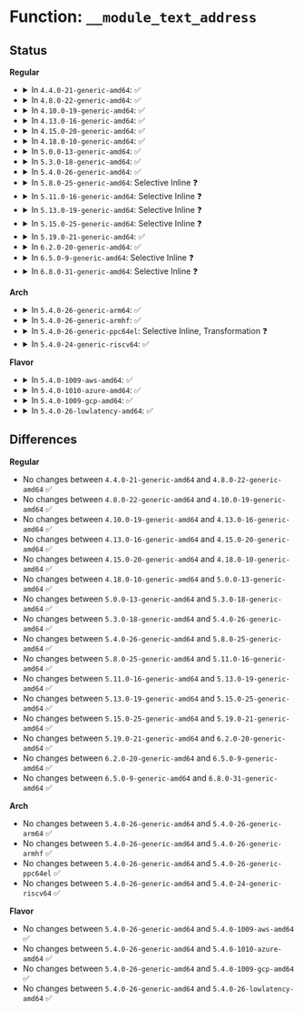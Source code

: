 # Function: <code>__module_text_address</code>

## Status
<b>Regular</b>
<ul>
<li>
<details>
<summary>In <code>4.4.0-21-generic-amd64</code>: ✅</summary>

```c
struct module * __module_text_address(long unsigned int addr)
```

```json
{
  "name": "__module_text_address",
  "collision_type": "Unique Global",
  "inline_type": "No",
  "funcs": [
    {
      "addr": 18446744071579920496,
      "name": "__module_text_address",
      "external": true,
      "loc": "kernel/module.c:4066",
      "file": "kernel/module.c",
      "inline": "seen, unknown",
      "caller_inline": [],
      "caller_func": [
        "kernel/module.c:is_module_text_address",
        "kernel/jump_label.c:jump_label_text_reserved",
        "kernel/jump_label.c:jump_label_text_reserved"
      ]
    }
  ],
  "symbols": [
    {
      "addr": 18446744071579920496,
      "name": "__module_text_address",
      "section": ".text",
      "bind": "STB_GLOBAL",
      "size": 93
    }
  ]
}
```
</details>
</li>
<li>
<details>
<summary>In <code>4.8.0-22-generic-amd64</code>: ✅</summary>

```c
struct module * __module_text_address(long unsigned int addr)
```

```json
{
  "name": "__module_text_address",
  "collision_type": "Unique Global",
  "inline_type": "No",
  "funcs": [
    {
      "addr": 18446744071579951152,
      "name": "__module_text_address",
      "external": true,
      "loc": "kernel/module.c:4237",
      "file": "kernel/module.c",
      "inline": "seen, unknown",
      "caller_inline": [],
      "caller_func": [
        "kernel/module.c:is_module_text_address",
        "kernel/jump_label.c:jump_label_text_reserved",
        "kernel/jump_label.c:jump_label_text_reserved"
      ]
    }
  ],
  "symbols": [
    {
      "addr": 18446744071579951152,
      "name": "__module_text_address",
      "section": ".text",
      "bind": "STB_GLOBAL",
      "size": 93
    }
  ]
}
```
</details>
</li>
<li>
<details>
<summary>In <code>4.10.0-19-generic-amd64</code>: ✅</summary>

```c
struct module * __module_text_address(long unsigned int addr)
```

```json
{
  "name": "__module_text_address",
  "collision_type": "Unique Global",
  "inline_type": "No",
  "funcs": [
    {
      "addr": 18446744071579982352,
      "name": "__module_text_address",
      "external": true,
      "loc": "kernel/module.c:4258",
      "file": "kernel/module.c",
      "inline": "seen, unknown",
      "caller_inline": [],
      "caller_func": [
        "kernel/module.c:is_module_text_address",
        "kernel/jump_label.c:jump_label_text_reserved",
        "kernel/jump_label.c:jump_label_text_reserved"
      ]
    }
  ],
  "symbols": [
    {
      "addr": 18446744071579982352,
      "name": "__module_text_address",
      "section": ".text",
      "bind": "STB_GLOBAL",
      "size": 93
    }
  ]
}
```
</details>
</li>
<li>
<details>
<summary>In <code>4.13.0-16-generic-amd64</code>: ✅</summary>

```c
struct module * __module_text_address(long unsigned int addr)
```

```json
{
  "name": "__module_text_address",
  "collision_type": "Unique Global",
  "inline_type": "No",
  "funcs": [
    {
      "addr": 18446744071579985760,
      "name": "__module_text_address",
      "external": true,
      "loc": "kernel/module.c:4304",
      "file": "kernel/module.c",
      "inline": "seen, unknown",
      "caller_inline": [],
      "caller_func": [
        "kernel/module.c:is_module_text_address",
        "kernel/jump_label.c:jump_label_text_reserved",
        "kernel/jump_label.c:jump_label_text_reserved"
      ]
    }
  ],
  "symbols": [
    {
      "addr": 18446744071579985760,
      "name": "__module_text_address",
      "section": ".text",
      "bind": "STB_GLOBAL",
      "size": 92
    }
  ]
}
```
</details>
</li>
<li>
<details>
<summary>In <code>4.15.0-20-generic-amd64</code>: ✅</summary>

```c
struct module * __module_text_address(long unsigned int addr)
```

```json
{
  "name": "__module_text_address",
  "collision_type": "Unique Global",
  "inline_type": "No",
  "funcs": [
    {
      "addr": 18446744071580032352,
      "name": "__module_text_address",
      "external": true,
      "loc": "kernel/module.c:4342",
      "file": "kernel/module.c",
      "inline": "seen, unknown",
      "caller_inline": [],
      "caller_func": [
        "kernel/module.c:is_module_text_address",
        "kernel/jump_label.c:jump_label_text_reserved",
        "kernel/jump_label.c:jump_label_text_reserved"
      ]
    }
  ],
  "symbols": [
    {
      "addr": 18446744071580032352,
      "name": "__module_text_address",
      "section": ".text",
      "bind": "STB_GLOBAL",
      "size": 92
    }
  ]
}
```
</details>
</li>
<li>
<details>
<summary>In <code>4.18.0-10-generic-amd64</code>: ✅</summary>

```c
struct module * __module_text_address(long unsigned int addr)
```

```json
{
  "name": "__module_text_address",
  "collision_type": "Unique Global",
  "inline_type": "No",
  "funcs": [
    {
      "addr": 18446744071580088400,
      "name": "__module_text_address",
      "external": true,
      "loc": "kernel/module.c:4379",
      "file": "kernel/module.c",
      "inline": "seen, unknown",
      "caller_inline": [],
      "caller_func": [
        "kernel/module.c:is_module_text_address",
        "kernel/jump_label.c:jump_label_text_reserved",
        "kernel/jump_label.c:jump_label_text_reserved"
      ]
    }
  ],
  "symbols": [
    {
      "addr": 18446744071580088400,
      "name": "__module_text_address",
      "section": ".text",
      "bind": "STB_GLOBAL",
      "size": 93
    }
  ]
}
```
</details>
</li>
<li>
<details>
<summary>In <code>5.0.0-13-generic-amd64</code>: ✅</summary>

```c
struct module * __module_text_address(long unsigned int addr)
```

```json
{
  "name": "__module_text_address",
  "collision_type": "Unique Global",
  "inline_type": "No",
  "funcs": [
    {
      "addr": 18446744071580136224,
      "name": "__module_text_address",
      "external": true,
      "loc": "kernel/module.c:4417",
      "file": "kernel/module.c",
      "inline": "seen, unknown",
      "caller_inline": [],
      "caller_func": [
        "kernel/module.c:is_module_text_address",
        "kernel/jump_label.c:jump_label_text_reserved",
        "kernel/jump_label.c:jump_label_text_reserved"
      ]
    }
  ],
  "symbols": [
    {
      "addr": 18446744071580136224,
      "name": "__module_text_address",
      "section": ".text",
      "bind": "STB_GLOBAL",
      "size": 93
    }
  ]
}
```
</details>
</li>
<li>
<details>
<summary>In <code>5.3.0-18-generic-amd64</code>: ✅</summary>

```c
struct module * __module_text_address(long unsigned int addr)
```

```json
{
  "name": "__module_text_address",
  "collision_type": "Unique Global",
  "inline_type": "No",
  "funcs": [
    {
      "addr": 18446744071580182880,
      "name": "__module_text_address",
      "external": true,
      "loc": "kernel/module.c:4445",
      "file": "kernel/module.c",
      "inline": "seen, unknown",
      "caller_inline": [],
      "caller_func": [
        "kernel/module.c:is_module_text_address",
        "kernel/jump_label.c:jump_label_text_reserved",
        "kernel/jump_label.c:jump_label_text_reserved"
      ]
    }
  ],
  "symbols": [
    {
      "addr": 18446744071580182880,
      "name": "__module_text_address",
      "section": ".text",
      "bind": "STB_GLOBAL",
      "size": 93
    }
  ]
}
```
</details>
</li>
<li>
<details>
<summary>In <code>5.4.0-26-generic-amd64</code>: ✅</summary>

```c
struct module * __module_text_address(long unsigned int addr)
```

```json
{
  "name": "__module_text_address",
  "collision_type": "Unique Global",
  "inline_type": "No",
  "funcs": [
    {
      "addr": 18446744071580230976,
      "name": "__module_text_address",
      "external": true,
      "loc": "kernel/module.c:4512",
      "file": "kernel/module.c",
      "inline": "seen, unknown",
      "caller_inline": [],
      "caller_func": [
        "kernel/module.c:is_module_text_address",
        "kernel/jump_label.c:jump_label_text_reserved",
        "kernel/jump_label.c:jump_label_text_reserved"
      ]
    }
  ],
  "symbols": [
    {
      "addr": 18446744071580230976,
      "name": "__module_text_address",
      "section": ".text",
      "bind": "STB_GLOBAL",
      "size": 93
    }
  ]
}
```
</details>
</li>
<li>
<details>
<summary>In <code>5.8.0-25-generic-amd64</code>: Selective Inline ❓</summary>

```c
struct module * __module_text_address(long unsigned int addr)
```

```json
{
  "name": "__module_text_address",
  "collision_type": "Unique Global",
  "inline_type": "Selective",
  "funcs": [
    {
      "addr": 18446744071580317981,
      "name": "__module_text_address",
      "external": true,
      "loc": "kernel/module.c:4520",
      "file": "kernel/module.c",
      "inline": "not declared, inlined",
      "caller_inline": [
        "kernel/module.c:is_module_text_address"
      ],
      "caller_func": [
        "kernel/kprobes.c:check_kprobe_address_safe",
        "kernel/jump_label.c:jump_label_text_reserved",
        "kernel/jump_label.c:jump_label_text_reserved"
      ]
    }
  ],
  "symbols": [
    {
      "addr": 18446744071580295664,
      "name": "__module_text_address",
      "section": ".text",
      "bind": "STB_GLOBAL",
      "size": 102
    }
  ]
}
```
</details>
</li>
<li>
<details>
<summary>In <code>5.11.0-16-generic-amd64</code>: Selective Inline ❓</summary>

```c
struct module * __module_text_address(long unsigned int addr)
```

```json
{
  "name": "__module_text_address",
  "collision_type": "Unique Global",
  "inline_type": "Selective",
  "funcs": [
    {
      "addr": 18446744071580303997,
      "name": "__module_text_address",
      "external": true,
      "loc": "kernel/module.c:4751",
      "file": "kernel/module.c",
      "inline": "not declared, inlined",
      "caller_inline": [
        "kernel/module.c:is_module_text_address"
      ],
      "caller_func": [
        "kernel/kprobes.c:check_kprobe_address_safe",
        "kernel/static_call.c:__static_call_mod_text_reserved",
        "kernel/static_call.c:__static_call_mod_text_reserved",
        "kernel/jump_label.c:__jump_label_mod_text_reserved",
        "kernel/jump_label.c:__jump_label_mod_text_reserved"
      ]
    }
  ],
  "symbols": [
    {
      "addr": 18446744071580304096,
      "name": "__module_text_address",
      "section": ".text",
      "bind": "STB_GLOBAL",
      "size": 102
    }
  ]
}
```
</details>
</li>
<li>
<details>
<summary>In <code>5.13.0-19-generic-amd64</code>: Selective Inline ❓</summary>

```c
struct module * __module_text_address(long unsigned int addr)
```

```json
{
  "name": "__module_text_address",
  "collision_type": "Unique Global",
  "inline_type": "Selective",
  "funcs": [
    {
      "addr": 18446744071580307533,
      "name": "__module_text_address",
      "external": true,
      "loc": "kernel/module.c:4690",
      "file": "kernel/module.c",
      "inline": "not declared, inlined",
      "caller_inline": [
        "kernel/module.c:is_module_text_address"
      ],
      "caller_func": [
        "kernel/bpf/trampoline.c:bpf_trampoline_update",
        "kernel/static_call.c:static_call_text_reserved",
        "kernel/static_call.c:static_call_text_reserved",
        "kernel/jump_label.c:jump_label_text_reserved",
        "kernel/jump_label.c:jump_label_text_reserved"
      ]
    }
  ],
  "symbols": [
    {
      "addr": 18446744071580307648,
      "name": "__module_text_address",
      "section": ".text",
      "bind": "STB_GLOBAL",
      "size": 102
    }
  ]
}
```
</details>
</li>
<li>
<details>
<summary>In <code>5.15.0-25-generic-amd64</code>: Selective Inline ❓</summary>

```c
struct module * __module_text_address(long unsigned int addr)
```

```json
{
  "name": "__module_text_address",
  "collision_type": "Unique Global",
  "inline_type": "Selective",
  "funcs": [
    {
      "addr": 18446744071580460885,
      "name": "__module_text_address",
      "external": true,
      "loc": "kernel/module.c:4713",
      "file": "kernel/module.c",
      "inline": "not declared, inlined",
      "caller_inline": [
        "kernel/module.c:is_module_text_address"
      ],
      "caller_func": [
        "kernel/module.c:symbol_put_addr",
        "kernel/bpf/trampoline.c:bpf_trampoline_update",
        "kernel/static_call.c:static_call_text_reserved",
        "kernel/static_call.c:static_call_text_reserved",
        "kernel/jump_label.c:jump_label_text_reserved",
        "kernel/jump_label.c:jump_label_text_reserved"
      ]
    }
  ],
  "symbols": [
    {
      "addr": 18446744071580461024,
      "name": "__module_text_address",
      "section": ".text",
      "bind": "STB_GLOBAL",
      "size": 110
    }
  ]
}
```
</details>
</li>
<li>
<details>
<summary>In <code>5.19.0-21-generic-amd64</code>: ✅</summary>

```c
struct module * __module_text_address(long unsigned int addr)
```

```json
{
  "name": "__module_text_address",
  "collision_type": "Unique Global",
  "inline_type": "No",
  "funcs": [
    {
      "addr": 18446744071580484464,
      "name": "__module_text_address",
      "external": true,
      "loc": "kernel/module/main.c:3100",
      "file": "kernel/module/main.c",
      "inline": "seen, unknown",
      "caller_inline": [],
      "caller_func": [
        "kernel/module/main.c:is_module_text_address",
        "kernel/module/main.c:symbol_put_addr",
        "kernel/kprobes.c:check_kprobe_address_safe",
        "kernel/bpf/trampoline.c:bpf_trampoline_update",
        "kernel/static_call_inline.c:static_call_text_reserved",
        "kernel/static_call_inline.c:static_call_text_reserved",
        "kernel/jump_label.c:jump_label_text_reserved",
        "kernel/jump_label.c:jump_label_text_reserved"
      ]
    }
  ],
  "symbols": [
    {
      "addr": 18446744071580484464,
      "name": "__module_text_address",
      "section": ".text",
      "bind": "STB_GLOBAL",
      "size": 132
    }
  ]
}
```
</details>
</li>
<li>
<details>
<summary>In <code>6.2.0-20-generic-amd64</code>: ✅</summary>

```c
struct module * __module_text_address(long unsigned int addr)
```

```json
{
  "name": "__module_text_address",
  "collision_type": "Unique Global",
  "inline_type": "No",
  "funcs": [
    {
      "addr": 18446744071580735216,
      "name": "__module_text_address",
      "external": true,
      "loc": "kernel/module/main.c:3110",
      "file": "kernel/module/main.c",
      "inline": "seen, unknown",
      "caller_inline": [],
      "caller_func": [
        "kernel/module/main.c:is_module_text_address",
        "kernel/module/main.c:symbol_put_addr",
        "kernel/kprobes.c:check_kprobe_address_safe",
        "kernel/bpf/trampoline.c:bpf_trampoline_update",
        "kernel/static_call_inline.c:static_call_text_reserved",
        "kernel/static_call_inline.c:static_call_text_reserved",
        "kernel/jump_label.c:jump_label_text_reserved",
        "kernel/jump_label.c:jump_label_text_reserved"
      ]
    }
  ],
  "symbols": [
    {
      "addr": 18446744071580735216,
      "name": "__module_text_address",
      "section": ".text",
      "bind": "STB_GLOBAL",
      "size": 132
    }
  ]
}
```
</details>
</li>
<li>
<details>
<summary>In <code>6.5.0-9-generic-amd64</code>: Selective Inline ❓</summary>

```c
struct module * __module_text_address(long unsigned int addr)
```

```json
{
  "name": "__module_text_address",
  "collision_type": "Unique Global",
  "inline_type": "Selective",
  "funcs": [
    {
      "addr": 18446744071580815604,
      "name": "__module_text_address",
      "external": true,
      "loc": "kernel/module/main.c:3314",
      "file": "kernel/module/main.c",
      "inline": "not declared, inlined",
      "caller_inline": [
        "kernel/module/main.c:is_module_text_address",
        "kernel/module/main.c:symbol_put_addr"
      ],
      "caller_func": [
        "kernel/kprobes.c:check_kprobe_address_safe",
        "kernel/trace/trace_fprobe.c:__trace_fprobe_create",
        "kernel/static_call_inline.c:static_call_text_reserved",
        "kernel/static_call_inline.c:static_call_text_reserved",
        "kernel/jump_label.c:jump_label_text_reserved",
        "kernel/jump_label.c:jump_label_text_reserved"
      ]
    }
  ],
  "symbols": [
    {
      "addr": 18446744071580815744,
      "name": "__module_text_address",
      "section": ".text",
      "bind": "STB_GLOBAL",
      "size": 85
    }
  ]
}
```
</details>
</li>
<li>
<details>
<summary>In <code>6.8.0-31-generic-amd64</code>: Selective Inline ❓</summary>

```c
struct module * __module_text_address(long unsigned int addr)
```

```json
{
  "name": "__module_text_address",
  "collision_type": "Unique Global",
  "inline_type": "Selective",
  "funcs": [
    {
      "addr": 18446744071580904996,
      "name": "__module_text_address",
      "external": true,
      "loc": "kernel/module/main.c:3325",
      "file": "kernel/module/main.c",
      "inline": "not declared, inlined",
      "caller_inline": [
        "kernel/module/main.c:is_module_text_address",
        "kernel/module/main.c:symbol_put_addr"
      ],
      "caller_func": [
        "kernel/kprobes.c:check_kprobe_address_safe",
        "kernel/trace/trace_fprobe.c:__trace_fprobe_create",
        "kernel/static_call_inline.c:static_call_text_reserved",
        "kernel/static_call_inline.c:static_call_text_reserved",
        "kernel/jump_label.c:jump_label_text_reserved",
        "kernel/jump_label.c:jump_label_text_reserved"
      ]
    }
  ],
  "symbols": [
    {
      "addr": 18446744071580905136,
      "name": "__module_text_address",
      "section": ".text",
      "bind": "STB_GLOBAL",
      "size": 85
    }
  ]
}
```
</details>
</li>
</ul>
<b>Arch</b>
<ul>
<li>
<details>
<summary>In <code>5.4.0-26-generic-arm64</code>: ✅</summary>

```c
struct module * __module_text_address(long unsigned int addr)
```

```json
{
  "name": "__module_text_address",
  "collision_type": "Unique Global",
  "inline_type": "No",
  "funcs": [
    {
      "addr": 18446603336491471176,
      "name": "__module_text_address",
      "external": true,
      "loc": "kernel/module.c:4512",
      "file": "kernel/module.c",
      "inline": "seen, unknown",
      "caller_inline": [],
      "caller_func": [
        "arch/arm64/kernel/ftrace.c:ftrace_make_nop",
        "arch/arm64/kernel/ftrace.c:ftrace_make_call",
        "kernel/module.c:is_module_text_address",
        "kernel/jump_label.c:jump_label_text_reserved",
        "kernel/jump_label.c:jump_label_text_reserved"
      ]
    }
  ],
  "symbols": [
    {
      "addr": 18446603336491471176,
      "name": "__module_text_address",
      "section": ".text",
      "bind": "STB_GLOBAL",
      "size": 132
    }
  ]
}
```
</details>
</li>
<li>
<details>
<summary>In <code>5.4.0-26-generic-armhf</code>: ✅</summary>

```c
struct module * __module_text_address(long unsigned int addr)
```

```json
{
  "name": "__module_text_address",
  "collision_type": "Unique Global",
  "inline_type": "No",
  "funcs": [
    {
      "addr": 3225454836,
      "name": "__module_text_address",
      "external": true,
      "loc": "kernel/module.c:4512",
      "file": "kernel/module.c",
      "inline": "seen, unknown",
      "caller_inline": [],
      "caller_func": [
        "kernel/module.c:is_module_text_address"
      ]
    }
  ],
  "symbols": [
    {
      "addr": 3225454836,
      "name": "__module_text_address",
      "section": ".text",
      "bind": "STB_GLOBAL",
      "size": 104
    }
  ]
}
```
</details>
</li>
<li>
<details>
<summary>In <code>5.4.0-26-generic-ppc64el</code>: Selective Inline, Transformation ❓</summary>

```c
struct module * __module_text_address(long unsigned int addr)
```

```json
{
  "name": "__module_text_address",
  "collision_type": "Unique Global",
  "inline_type": "Selective",
  "funcs": [
    {
      "addr": 13835058055284449360,
      "name": "__module_text_address",
      "external": true,
      "loc": "kernel/module.c:4512",
      "file": "kernel/module.c",
      "inline": "not declared, inlined",
      "caller_inline": [
        "kernel/module.c:is_module_text_address",
        "kernel/module.c:symbol_put_addr"
      ],
      "caller_func": [
        "kernel/module.c:is_module_text_address",
        "kernel/module.c:symbol_put_addr",
        "kernel/jump_label.c:jump_label_text_reserved",
        "kernel/jump_label.c:jump_label_text_reserved"
      ]
    }
  ],
  "symbols": [
    {
      "addr": 13835058055284423392,
      "name": "__module_text_address.part.0",
      "section": ".text",
      "bind": "STB_LOCAL",
      "size": 184
    },
    {
      "addr": 13835058055284423584,
      "name": "__module_text_address",
      "section": ".text",
      "bind": "STB_GLOBAL",
      "size": 72
    }
  ]
}
```
</details>
</li>
<li>
<details>
<summary>In <code>5.4.0-24-generic-riscv64</code>: ✅</summary>

```c
struct module * __module_text_address(long unsigned int addr)
```

```json
{
  "name": "__module_text_address",
  "collision_type": "Unique Global",
  "inline_type": "No",
  "funcs": [
    {
      "addr": 18446743936271922244,
      "name": "__module_text_address",
      "external": true,
      "loc": "kernel/module.c:4512",
      "file": "kernel/module.c",
      "inline": "seen, unknown",
      "caller_inline": [],
      "caller_func": [
        "kernel/module.c:is_module_text_address"
      ]
    }
  ],
  "symbols": [
    {
      "addr": 18446743936271922244,
      "name": "__module_text_address",
      "section": ".text",
      "bind": "STB_GLOBAL",
      "size": 116
    }
  ]
}
```
</details>
</li>
</ul>
<b>Flavor</b>
<ul>
<li>
<details>
<summary>In <code>5.4.0-1009-aws-amd64</code>: ✅</summary>

```c
struct module * __module_text_address(long unsigned int addr)
```

```json
{
  "name": "__module_text_address",
  "collision_type": "Unique Global",
  "inline_type": "No",
  "funcs": [
    {
      "addr": 18446744071580199776,
      "name": "__module_text_address",
      "external": true,
      "loc": "kernel/module.c:4512",
      "file": "kernel/module.c",
      "inline": "seen, unknown",
      "caller_inline": [],
      "caller_func": [
        "kernel/module.c:is_module_text_address",
        "kernel/jump_label.c:jump_label_text_reserved",
        "kernel/jump_label.c:jump_label_text_reserved"
      ]
    }
  ],
  "symbols": [
    {
      "addr": 18446744071580199776,
      "name": "__module_text_address",
      "section": ".text",
      "bind": "STB_GLOBAL",
      "size": 93
    }
  ]
}
```
</details>
</li>
<li>
<details>
<summary>In <code>5.4.0-1010-azure-amd64</code>: ✅</summary>

```c
struct module * __module_text_address(long unsigned int addr)
```

```json
{
  "name": "__module_text_address",
  "collision_type": "Unique Global",
  "inline_type": "No",
  "funcs": [
    {
      "addr": 18446744071580147216,
      "name": "__module_text_address",
      "external": true,
      "loc": "kernel/module.c:4512",
      "file": "kernel/module.c",
      "inline": "seen, unknown",
      "caller_inline": [],
      "caller_func": [
        "kernel/module.c:is_module_text_address",
        "kernel/jump_label.c:jump_label_text_reserved",
        "kernel/jump_label.c:jump_label_text_reserved"
      ]
    }
  ],
  "symbols": [
    {
      "addr": 18446744071580147216,
      "name": "__module_text_address",
      "section": ".text",
      "bind": "STB_GLOBAL",
      "size": 93
    }
  ]
}
```
</details>
</li>
<li>
<details>
<summary>In <code>5.4.0-1009-gcp-amd64</code>: ✅</summary>

```c
struct module * __module_text_address(long unsigned int addr)
```

```json
{
  "name": "__module_text_address",
  "collision_type": "Unique Global",
  "inline_type": "No",
  "funcs": [
    {
      "addr": 18446744071580191248,
      "name": "__module_text_address",
      "external": true,
      "loc": "kernel/module.c:4512",
      "file": "kernel/module.c",
      "inline": "seen, unknown",
      "caller_inline": [],
      "caller_func": [
        "kernel/module.c:is_module_text_address",
        "kernel/jump_label.c:jump_label_text_reserved",
        "kernel/jump_label.c:jump_label_text_reserved"
      ]
    }
  ],
  "symbols": [
    {
      "addr": 18446744071580191248,
      "name": "__module_text_address",
      "section": ".text",
      "bind": "STB_GLOBAL",
      "size": 93
    }
  ]
}
```
</details>
</li>
<li>
<details>
<summary>In <code>5.4.0-26-lowlatency-amd64</code>: ✅</summary>

```c
struct module * __module_text_address(long unsigned int addr)
```

```json
{
  "name": "__module_text_address",
  "collision_type": "Unique Global",
  "inline_type": "No",
  "funcs": [
    {
      "addr": 18446744071580243584,
      "name": "__module_text_address",
      "external": true,
      "loc": "kernel/module.c:4512",
      "file": "kernel/module.c",
      "inline": "seen, unknown",
      "caller_inline": [],
      "caller_func": [
        "kernel/module.c:is_module_text_address",
        "kernel/jump_label.c:jump_label_text_reserved",
        "kernel/jump_label.c:jump_label_text_reserved"
      ]
    }
  ],
  "symbols": [
    {
      "addr": 18446744071580243584,
      "name": "__module_text_address",
      "section": ".text",
      "bind": "STB_GLOBAL",
      "size": 93
    }
  ]
}
```
</details>
</li>
</ul>

## Differences
<b>Regular</b>
<ul>
<li>
No changes between <code>4.4.0-21-generic-amd64</code> and <code>4.8.0-22-generic-amd64</code> ✅
</li>
<li>
No changes between <code>4.8.0-22-generic-amd64</code> and <code>4.10.0-19-generic-amd64</code> ✅
</li>
<li>
No changes between <code>4.10.0-19-generic-amd64</code> and <code>4.13.0-16-generic-amd64</code> ✅
</li>
<li>
No changes between <code>4.13.0-16-generic-amd64</code> and <code>4.15.0-20-generic-amd64</code> ✅
</li>
<li>
No changes between <code>4.15.0-20-generic-amd64</code> and <code>4.18.0-10-generic-amd64</code> ✅
</li>
<li>
No changes between <code>4.18.0-10-generic-amd64</code> and <code>5.0.0-13-generic-amd64</code> ✅
</li>
<li>
No changes between <code>5.0.0-13-generic-amd64</code> and <code>5.3.0-18-generic-amd64</code> ✅
</li>
<li>
No changes between <code>5.3.0-18-generic-amd64</code> and <code>5.4.0-26-generic-amd64</code> ✅
</li>
<li>
No changes between <code>5.4.0-26-generic-amd64</code> and <code>5.8.0-25-generic-amd64</code> ✅
</li>
<li>
No changes between <code>5.8.0-25-generic-amd64</code> and <code>5.11.0-16-generic-amd64</code> ✅
</li>
<li>
No changes between <code>5.11.0-16-generic-amd64</code> and <code>5.13.0-19-generic-amd64</code> ✅
</li>
<li>
No changes between <code>5.13.0-19-generic-amd64</code> and <code>5.15.0-25-generic-amd64</code> ✅
</li>
<li>
No changes between <code>5.15.0-25-generic-amd64</code> and <code>5.19.0-21-generic-amd64</code> ✅
</li>
<li>
No changes between <code>5.19.0-21-generic-amd64</code> and <code>6.2.0-20-generic-amd64</code> ✅
</li>
<li>
No changes between <code>6.2.0-20-generic-amd64</code> and <code>6.5.0-9-generic-amd64</code> ✅
</li>
<li>
No changes between <code>6.5.0-9-generic-amd64</code> and <code>6.8.0-31-generic-amd64</code> ✅
</li>
</ul>
<b>Arch</b>
<ul>
<li>
No changes between <code>5.4.0-26-generic-amd64</code> and <code>5.4.0-26-generic-arm64</code> ✅
</li>
<li>
No changes between <code>5.4.0-26-generic-amd64</code> and <code>5.4.0-26-generic-armhf</code> ✅
</li>
<li>
No changes between <code>5.4.0-26-generic-amd64</code> and <code>5.4.0-26-generic-ppc64el</code> ✅
</li>
<li>
No changes between <code>5.4.0-26-generic-amd64</code> and <code>5.4.0-24-generic-riscv64</code> ✅
</li>
</ul>
<b>Flavor</b>
<ul>
<li>
No changes between <code>5.4.0-26-generic-amd64</code> and <code>5.4.0-1009-aws-amd64</code> ✅
</li>
<li>
No changes between <code>5.4.0-26-generic-amd64</code> and <code>5.4.0-1010-azure-amd64</code> ✅
</li>
<li>
No changes between <code>5.4.0-26-generic-amd64</code> and <code>5.4.0-1009-gcp-amd64</code> ✅
</li>
<li>
No changes between <code>5.4.0-26-generic-amd64</code> and <code>5.4.0-26-lowlatency-amd64</code> ✅
</li>
</ul>
